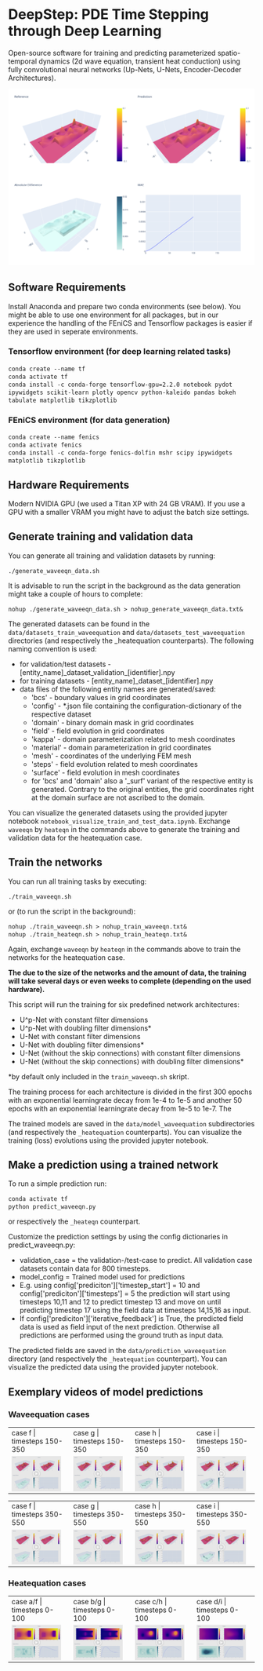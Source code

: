 # DeepStep: PDE Time Stepping through Deep Learning

Open-source software for training and predicting parameterized spatio-temporal dynamics (2d wave equation, transient heat conduction) using fully convolutional neural networks (Up-Nets, U-Nets, Encoder-Decoder Architectures).

![Comparison of prediction and ground truth after 100 prediction-steps](images/wave_after_100_steps.png)

## Software Requirements

Install Anaconda and prepare two conda environments (see below). You might be able to use one environment for all packages, but in our experience the handling of the FEniCS and Tensorflow packages is easier if they are used in seperate environments.

### Tensorflow environment (for deep learning related tasks)

    conda create --name tf
    conda activate tf
    conda install -c conda-forge tensorflow-gpu=2.2.0 notebook pydot ipywidgets scikit-learn plotly opencv python-kaleido pandas bokeh tabulate matplotlib tikzplotlib


### FEniCS environment (for data generation)

    conda create --name fenics
    conda activate fenics
    conda install -c conda-forge fenics-dolfin mshr scipy ipywidgets matplotlib tikzplotlib

## Hardware Requirements

Modern NVIDIA GPU (we used a Titan XP with 24 GB VRAM). If you use a GPU with a smaller VRAM you might have to adjust the batch size settings.

## Generate training and validation data

You can generate all training and validation datasets by running:

    ./generate_waveeqn_data.sh

It is advisable to run the script in the background as the data generation might take a couple of hours to complete:

    nohup ./generate_waveeqn_data.sh > nohup_generate_waveeqn_data.txt&

The generated datasets can be found in the `data/datasets_train_waveequation` and `data/datasets_test_waveequation` directories (and respectively the _heatequation counterparts). The following naming convention is used:

  - for validation/test datasets - [entity_name]\_dataset_validation\_[identifier].npy
  - for training datasets - [entity_name]\_dataset\_[identifier].npy
  - data files of the following entity names are generated/saved:
    - 'bcs'  - boundary values in grid coordinates
    - 'config' - *.json file containing the configuration-dictionary of the respective dataset
    - 'domain' - binary domain mask in grid coordinates
    - 'field' - field evolution in grid coordinates
    - 'kappa' - domain parameterization related to mesh coordinates
    - 'material' - domain parameterization in grid coordinates
    - 'mesh' - coordinates of the underlying FEM mesh
    - 'steps' - field evolution related to mesh coordinates
    - 'surface' - field evolution in mesh coordinates
    - for 'bcs' and 'domain' also a '_surf' variant of the respective entity is generated. Contrary to the original entities, the grid coordinates right at the domain surface are not ascribed to the domain. 

You can visualize the generated datasets using the provided jupyter notebook `notebook_visualize_train_and_test_data.ipynb`. Exchange `waveeqn` by `heateqn` in the commands above to generate the training and validation data for the heatequation case.

## Train the networks

You can run all training tasks by executing:

    ./train_waveeqn.sh

or (to run the script in the background):

    nohup ./train_waveeqn.sh > nohup_train_waveeqn.txt&
    nohup ./train_heateqn.sh > nohup_train_heateqn.txt&

Again, exchange `waveeqn` by `heateqn` in the commands above to train the networks for the heatequation case.

**The due to the size of the networks and the amount of data, the training will take several days or even weeks to complete (depending on the used hardware).**

This script will run the training for six predefined network architectures: 

- U^p-Net with constant filter dimensions
- U^p-Net with doubling filter dimensions*
- U-Net with constant filter dimensions
- U-Net with doubling filter dimensions*
- U-Net (without the skip connections) with constant filter dimensions
- U-Net (without the skip connections) with doubling filter dimensions*

*by default only included in the `train_waveeqn.sh` skript.

The training process for each architecture is divided in the first 300 epochs with an exponential learningrate decay from 1e-4 to 1e-5 and another 50 epochs with an exponential learningrate decay from 1e-5 to 1e-7. The 

The trained models are saved in the `data/model_waveequation` subdirectories (and respectively the `_heatequation` counterparts). You can visualize the training (loss) evolutions using the provided jupyter notebook.


## Make a prediction using a trained network

To run a simple prediction run:

    conda activate tf
    python predict_waveeqn.py  

or respectively the `_heateqn` counterpart.

Customize the prediction settings by using the config dictionaries in predict_waveeqn.py:
- validation_case = the validation-/test-case to predict. All validation case datasets contain data for 800 timesteps.
- model_config = Trained model used for predictions
- E.g. using config['prediciton']['timestep_start'] = 10 and config['prediciton']['timesteps'] = 5 the prediction will start using timesteps 10,11 and 12 to predict timestep 13 and move on until predicting timestep 17 using the field data at timesteps 14,15,16 as input.
- If config['prediciton']['iterative_feedback'] is True, the predicted field data is used as field input of the next prediction. Otherwise all predictions are performed using the ground truth as input data.

The predicted fields are saved in the `data/prediction_waveequation` directory (and respectively the `_heatequation` counterpart). You can visualize the predicted data using the provided jupyter notebook.


## Exemplary videos of model predictions

### Waveequation cases

<table  cellspacing="0" cellpadding="0" style="border: none;">
<tr>
      <td>case f | timesteps 150-350</td>
      <td>case g | timesteps 150-350</td>
      <td>case h | timesteps 150-350</td>
      <td>case i | timesteps 150-350</td>
   </tr> 
   <tr>
      <td><a href="https://vimeo.com/681402661"><img src="images/prediction_f_147_200_thumb.jpg" align="left"  alt="1" width="90%"></a></td>
      <td><a href="https://vimeo.com/681413831"><img src="images/prediction_g_147_200_thumb.jpg" align="left"  alt="1" width="90%"></a></td>
      <td><a href="https://vimeo.com/681413951"><img src="images/prediction_h_147_200_thumb.jpg" align="left"  alt="1" width="90%"></a></td>
      <td><a href="https://vimeo.com/681414077"><img src="images/prediction_i_147_200_thumb.jpg" align="left"  alt="1" width="90%"></a></td>
   </tr>
</table>

<table  cellspacing="0" cellpadding="0" style="border: none;">
<tr>
      <td>case f | timesteps 350-550</td>
      <td>case g | timesteps 350-550</td>
      <td>case h | timesteps 350-550</td>
      <td>case i | timesteps 350-550</td>
   </tr> 
   <tr>
      <td><a href="https://vimeo.com/681413758"><img src="images/prediction_f_347_200_thumb.jpg" align="left"  alt="1" width="90%"></a></td>
      <td><a href="https://vimeo.com/681413874"><img src="images/prediction_g_347_200_thumb.jpg" align="left"  alt="1" width="90%"></a></td>
      <td><a href="https://vimeo.com/681414025"><img src="images/prediction_h_347_200_thumb.jpg" align="left"  alt="1" width="90%"></a></td>
      <td><a href="https://vimeo.com/681414128"><img src="images/prediction_i_347_200_thumb.jpg" align="left"  alt="1" width="90%"></a></td>
   </tr>
</table>


### Heatequation cases

<table  cellspacing="0" cellpadding="0" style="border: none;">
<tr>
      <td>case a/f | timesteps 0-100</td>
      <td>case b/g | timesteps 0-100</td>
      <td>case c/h | timesteps 0-100</td>
      <td>case d/i | timesteps 0-100</td>
   </tr> 
   <tr>
      <td><a href="https://vimeo.com/681417191"><img src="images/prediction_a_0_100_thumb.jpg" align="left"  alt="1" width="90%"></a></td>
      <td><a href="https://vimeo.com/681417246"><img src="images/prediction_b_0_100_thumb.jpg" align="left"  alt="1" width="90%"></a></td>
      <td><a href="https://vimeo.com/681417321"><img src="images/prediction_c_0_100_thumb.jpg" align="left"  alt="1" width="90%"></a></td>
      <td><a href="https://vimeo.com/681417389"><img src="images/prediction_d_0_100_thumb.jpg" align="left"  alt="1" width="90%"></a></td>
   </tr>
</table>
